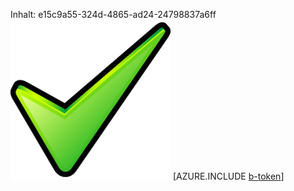 Inhalt: e15c9a55-324d-4865-ad24-24798837a6ff![Bild](26684b66-5929-486e-8d44-9d31464767db.png)
[AZURE.INCLUDE [b-token](80ffec23-9dab-4ae3-a199-84c1eaf7ccb8.md)]
